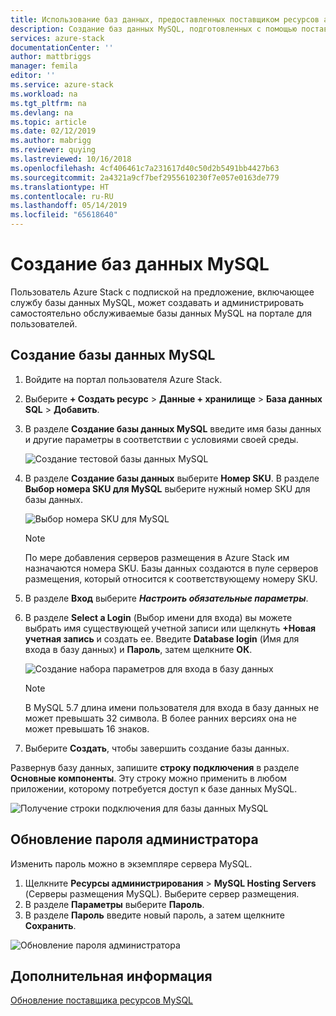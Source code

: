 ```yaml
---
title: Использование баз данных, предоставленных поставщиком ресурсов адаптера MySQL в Azure Stack | Документация Майкрософт
description: Создание баз данных MySQL, подготовленных с помощью поставщика ресурсов адаптера MySQL, и управление ими
services: azure-stack
documentationCenter: ''
author: mattbriggs
manager: femila
editor: ''
ms.service: azure-stack
ms.workload: na
ms.tgt_pltfrm: na
ms.devlang: na
ms.topic: article
ms.date: 02/12/2019
ms.author: mabrigg
ms.reviewer: quying
ms.lastreviewed: 10/16/2018
ms.openlocfilehash: 4cf406461c7a231617d40c50d2b5491bb4427b63
ms.sourcegitcommit: 2a4321a9cf7bef2955610230f7e057e0163de779
ms.translationtype: HT
ms.contentlocale: ru-RU
ms.lasthandoff: 05/14/2019
ms.locfileid: "65618640"
---
```

# <a name="create-mysql-databases"></a>Создание баз данных MySQL
Пользователь Azure Stack с подпиской на предложение, включающее службу базы данных MySQL, может создавать и администрировать самостоятельно обслуживаемые базы данных MySQL на портале для пользователей.

## <a name="create-a-mysql-database"></a>Создание базы данных MySQL

1. Войдите на портал пользователя Azure Stack.
2. Выберите **+ Создать ресурс** > **Данные + хранилище** > **База данных SQL** > **Добавить**.
3. В разделе **Создание базы данных MySQL** введите имя базы данных и другие параметры в соответствии с условиями своей среды.

    ![Создание тестовой базы данных MySQL](./media/azure-stack-mysql-rp-deploy/mysql-create-db.png)

4. В разделе **Создание базы данных** выберите **Номер SKU**. В разделе **Выбор номера SKU для MySQL** выберите нужный номер SKU для базы данных.

    ![Выбор номера SKU для MySQL](./media/azure-stack-mysql-rp-deploy/mysql-select-sku.png)

    >[!Note]
    >По мере добавления серверов размещения в Azure Stack им назначаются номера SKU. Базы данных создаются в пуле серверов размещения, который относится к соответствующему номеру SKU.

5. В разделе **Вход** выберите ***Настроить обязательные параметры***.
6. В разделе **Select a Login** (Выбор имени для входа) вы можете выбрать имя существующей учетной записи или щелкнуть **+Новая учетная запись** и создать ее.  Введите **Database login** (Имя для входа в базу данных) и **Пароль**, затем щелкните **ОК**.

    ![Создание набора параметров для входа в базу данных](./media/azure-stack-mysql-rp-deploy/create-new-login.png)

    >[!NOTE]
    >В MySQL 5.7 длина имени пользователя для входа в базу данных не может превышать 32 символа. В более ранних версиях она не может превышать 16 знаков.

7. Выберите **Создать**, чтобы завершить создание базы данных.

Развернув базу данных, запишите **строку подключения** в разделе **Основные компоненты**. Эту строку можно применить в любом приложении, которому потребуется доступ к базе данных MySQL.

![Получение строки подключения для базы данных MySQL](./media/azure-stack-mysql-rp-deploy/mysql-db-created.png)

## <a name="update-the-administrative-password"></a>Обновление пароля администратора

Изменить пароль можно в экземпляре сервера MySQL.

1. Щелкните **Ресурсы администрирования** > **MySQL Hosting Servers** (Серверы размещения MySQL). Выберите сервер размещения.
2. В разделе **Параметры** выберите **Пароль**.
3. В разделе **Пароль** введите новый пароль, а затем щелкните **Сохранить**.

![Обновление пароля администратора](./media/azure-stack-mysql-rp-deploy/mysql-update-password.png)

## <a name="next-steps"></a>Дополнительная информация

[Обновление поставщика ресурсов MySQL](azure-stack-mysql-resource-provider-update.md)
